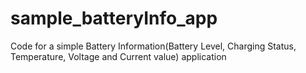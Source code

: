 # sample_batteryInfo_app
Code for a simple Battery Information(Battery Level, Charging Status, Temperature, Voltage and Current value) application
